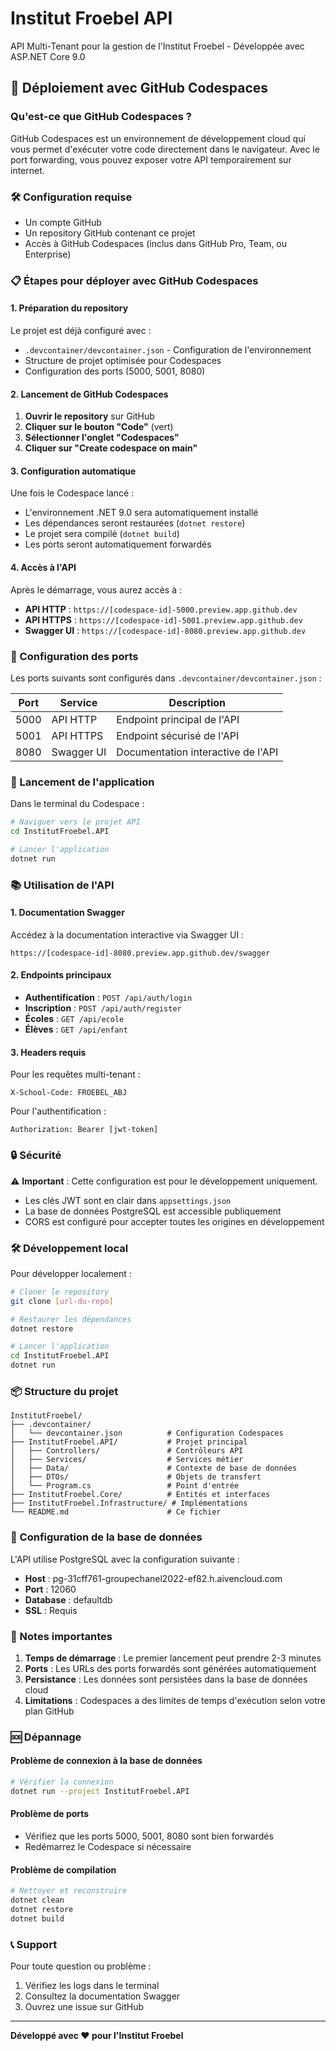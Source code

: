 # Institut Froebel API

API Multi-Tenant pour la gestion de l'Institut Froebel - Développée avec ASP.NET Core 9.0

## 🚀 Déploiement avec GitHub Codespaces

### Qu'est-ce que GitHub Codespaces ?

GitHub Codespaces est un environnement de développement cloud qui vous permet d'exécuter votre code directement dans le navigateur. Avec le port forwarding, vous pouvez exposer votre API temporairement sur internet.

### 🛠️ Configuration requise

- Un compte GitHub
- Un repository GitHub contenant ce projet
- Accès à GitHub Codespaces (inclus dans GitHub Pro, Team, ou Enterprise)

### 📋 Étapes pour déployer avec GitHub Codespaces

#### 1. Préparation du repository

Le projet est déjà configuré avec :
- `.devcontainer/devcontainer.json` - Configuration de l'environnement
- Structure de projet optimisée pour Codespaces
- Configuration des ports (5000, 5001, 8080)

#### 2. Lancement de GitHub Codespaces

1. **Ouvrir le repository** sur GitHub
2. **Cliquer sur le bouton "Code"** (vert)
3. **Sélectionner l'onglet "Codespaces"**
4. **Cliquer sur "Create codespace on main"**

#### 3. Configuration automatique

Une fois le Codespace lancé :
- L'environnement .NET 9.0 sera automatiquement installé
- Les dépendances seront restaurées (`dotnet restore`)
- Le projet sera compilé (`dotnet build`)
- Les ports seront automatiquement forwardés

#### 4. Accès à l'API

Après le démarrage, vous aurez accès à :

- **API HTTP** : `https://[codespace-id]-5000.preview.app.github.dev`
- **API HTTPS** : `https://[codespace-id]-5001.preview.app.github.dev`
- **Swagger UI** : `https://[codespace-id]-8080.preview.app.github.dev`

### 🔧 Configuration des ports

Les ports suivants sont configurés dans `.devcontainer/devcontainer.json` :

| Port | Service | Description |
|------|---------|-------------|
| 5000 | API HTTP | Endpoint principal de l'API |
| 5001 | API HTTPS | Endpoint sécurisé de l'API |
| 8080 | Swagger UI | Documentation interactive de l'API |

### 🚀 Lancement de l'application

Dans le terminal du Codespace :

```bash
# Naviguer vers le projet API
cd InstitutFroebel.API

# Lancer l'application
dotnet run
```

### 📚 Utilisation de l'API

#### 1. Documentation Swagger

Accédez à la documentation interactive via Swagger UI :
```
https://[codespace-id]-8080.preview.app.github.dev/swagger
```

#### 2. Endpoints principaux

- **Authentification** : `POST /api/auth/login`
- **Inscription** : `POST /api/auth/register`
- **Écoles** : `GET /api/ecole`
- **Élèves** : `GET /api/enfant`

#### 3. Headers requis

Pour les requêtes multi-tenant :
```
X-School-Code: FROEBEL_ABJ
```

Pour l'authentification :
```
Authorization: Bearer [jwt-token]
```

### 🔒 Sécurité

⚠️ **Important** : Cette configuration est pour le développement uniquement.

- Les clés JWT sont en clair dans `appsettings.json`
- La base de données PostgreSQL est accessible publiquement
- CORS est configuré pour accepter toutes les origines en développement

### 🛠️ Développement local

Pour développer localement :

```bash
# Cloner le repository
git clone [url-du-repo]

# Restaurer les dépendances
dotnet restore

# Lancer l'application
cd InstitutFroebel.API
dotnet run
```

### 📦 Structure du projet

```
InstitutFroebel/
├── .devcontainer/
│   └── devcontainer.json          # Configuration Codespaces
├── InstitutFroebel.API/           # Projet principal
│   ├── Controllers/               # Contrôleurs API
│   ├── Services/                  # Services métier
│   ├── Data/                      # Contexte de base de données
│   ├── DTOs/                      # Objets de transfert
│   └── Program.cs                 # Point d'entrée
├── InstitutFroebel.Core/          # Entités et interfaces
├── InstitutFroebel.Infrastructure/ # Implémentations
└── README.md                      # Ce fichier
```

### 🔧 Configuration de la base de données

L'API utilise PostgreSQL avec la configuration suivante :
- **Host** : pg-31cff761-groupechanel2022-ef82.h.aivencloud.com
- **Port** : 12060
- **Database** : defaultdb
- **SSL** : Requis

### 📝 Notes importantes

1. **Temps de démarrage** : Le premier lancement peut prendre 2-3 minutes
2. **Ports** : Les URLs des ports forwardés sont générées automatiquement
3. **Persistance** : Les données sont persistées dans la base de données cloud
4. **Limitations** : Codespaces a des limites de temps d'exécution selon votre plan GitHub

### 🆘 Dépannage

#### Problème de connexion à la base de données
```bash
# Vérifier la connexion
dotnet run --project InstitutFroebel.API
```

#### Problème de ports
- Vérifiez que les ports 5000, 5001, 8080 sont bien forwardés
- Redémarrez le Codespace si nécessaire

#### Problème de compilation
```bash
# Nettoyer et reconstruire
dotnet clean
dotnet restore
dotnet build
```

### 📞 Support

Pour toute question ou problème :
1. Vérifiez les logs dans le terminal
2. Consultez la documentation Swagger
3. Ouvrez une issue sur GitHub

---

**Développé avec ❤️ pour l'Institut Froebel**
